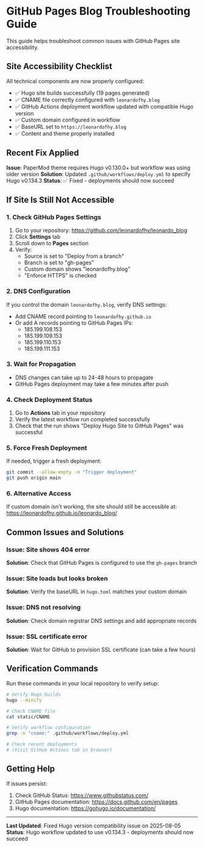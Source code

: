# GitHub Pages Blog Troubleshooting Guide

This guide helps troubleshoot common issues with GitHub Pages site accessibility.

## Site Accessibility Checklist

All technical components are now properly configured:
- ✅ Hugo site builds successfully (19 pages generated)
- ✅ CNAME file correctly configured with `leonardofhy.blog`
- ✅ GitHub Actions deployment workflow updated with compatible Hugo version
- ✅ Custom domain configured in workflow
- ✅ BaseURL set to `https://leonardofhy.blog`
- ✅ Content and theme properly installed

## Recent Fix Applied

**Issue**: PaperMod theme requires Hugo v0.130.0+ but workflow was using older version
**Solution**: Updated `.github/workflows/deploy.yml` to specify Hugo v0.134.3
**Status**: ✅ Fixed - deployments should now succeed

## If Site Is Still Not Accessible

### 1. Check GitHub Pages Settings
1. Go to your repository: https://github.com/leonardofhy/leonardo_blog
2. Click **Settings** tab
3. Scroll down to **Pages** section
4. Verify:
   - Source is set to "Deploy from a branch"
   - Branch is set to "gh-pages"
   - Custom domain shows "leonardofhy.blog"
   - "Enforce HTTPS" is checked

### 2. DNS Configuration
If you control the domain `leonardofhy.blog`, verify DNS settings:
- Add CNAME record pointing to `leonardofhy.github.io`
- Or add A records pointing to GitHub Pages IPs:
  - 185.199.108.153
  - 185.199.109.153
  - 185.199.110.153
  - 185.199.111.153

### 3. Wait for Propagation
- DNS changes can take up to 24-48 hours to propagate
- GitHub Pages deployment may take a few minutes after push

### 4. Check Deployment Status
1. Go to **Actions** tab in your repository
2. Verify the latest workflow run completed successfully
3. Check that the run shows "Deploy Hugo Site to GitHub Pages" was successful

### 5. Force Fresh Deployment
If needed, trigger a fresh deployment:
```bash
git commit --allow-empty -m "Trigger deployment"
git push origin main
```

### 6. Alternative Access
If custom domain isn't working, the site should still be accessible at:
https://leonardofhy.github.io/leonardo_blog/

## Common Issues and Solutions

### Issue: Site shows 404 error
**Solution**: Check that GitHub Pages is configured to use the `gh-pages` branch

### Issue: Site loads but looks broken
**Solution**: Verify the baseURL in `hugo.toml` matches your custom domain

### Issue: DNS not resolving
**Solution**: Check domain registrar DNS settings and add appropriate records

### Issue: SSL certificate error
**Solution**: Wait for GitHub to provision SSL certificate (can take a few hours)

## Verification Commands

Run these commands in your local repository to verify setup:
```bash
# Verify Hugo builds
hugo --minify

# Check CNAME file
cat static/CNAME

# Verify workflow configuration
grep -n "cname:" .github/workflows/deploy.yml

# Check recent deployments
# (Visit GitHub Actions tab in browser)
```

## Getting Help

If issues persist:
1. Check GitHub Status: https://www.githubstatus.com/
2. GitHub Pages documentation: https://docs.github.com/en/pages
3. Hugo documentation: https://gohugo.io/documentation/

---

**Last Updated**: Fixed Hugo version compatibility issue on 2025-08-05
**Status**: Hugo workflow updated to use v0.134.3 - deployments should now succeed